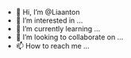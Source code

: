 - 👋 Hi, I’m @Liaanton
- 👀 I’m interested in ...
- 🌱 I’m currently learning ...
- 💞️ I’m looking to collaborate on ...
- 📫 How to reach me ...

<!---
Liaanton/Liaanton is a ✨ special ✨ repository because its `README.md` (this file) appears on your GitHub profile.
You can click the Preview link to take a look at your changes.
--->
